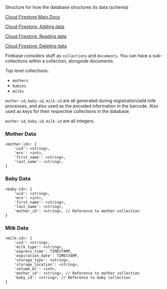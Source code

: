 Structure for how the database structures its data (schema)

[Cloud Firestore Main Docs](https://firebase.google.com/docs/firestore/)

[Cloud Firestore: Adding data](https://firebase.google.com/docs/firestore/manage-data/add-data)

[Cloud Firestore: Reading data](https://firebase.google.com/docs/firestore/query-data/get-data)

[Cloud Firestore: Deleting data](https://firebase.google.com/docs/firestore/manage-data/delete-data)

Firebase considers stuff as ```collections``` and ```documents```. You can have a sub-collections within a collection, alongside documents. 

Top level collections:
- ```mothers```
- ```babies```
- ```milks```

```mother-id```, ```baby-id```, ```milk-id``` are all generated during registration/add milk processes, and also used as the encoded information in the barcode. Also used as keys for their respective collections in the database.

```mother-id```, ```baby-id```, ```milk-id``` are all integers.

### Mother Data
```
<mother-id>: {
    'uid': <string>,
    'mrn': <int>,
    'first_name': <string>,
    'last_name': <string>,
}
```

### Baby Data
```
<baby-id>: {
    'uid': <string>,
    'mrn': <int>,
    'first_name': <string>,
    'last_name': <string>,
    'mother_id': <string>, // Reference to mother collection
}
```

### Milk Data
```
<milk-id>: {
    'uid': <string>,
    'milk_type': <string>,
    'express_time': TIMESTAMP,
    'expiration_date': TIMESTAMP,
    'storage_type': <string>,
    'storage_location': <string>,
    'volume_ml': <int>,
    'mother_id': <string>, // Reference to mother collection
    'baby_id': <string>, // Reference to baby collection
}
```